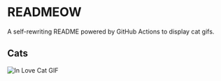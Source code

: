 # READMEOW

A self-rewriting README powered by GitHub Actions to display cat gifs.

## Cats

![In Love Cat GIF](https://media1.giphy.com/media/MDJ9IbxxvDUQM/200.gif?cid=9acd02daxij77kb2mkknp8qxwl2vi7x46ghdje2vs0a52voq&ep=v1_gifs_search&rid=200.gif&ct=g)
